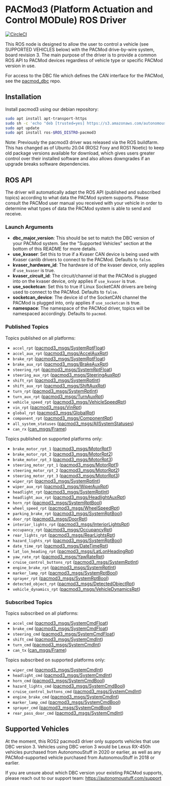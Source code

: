 # PACMod3 (Platform Actuation and Control MODule) ROS Driver #

[![CircleCI](https://circleci.com/gh/astuff/pacmod3/tree/ros2_master.svg?style=svg)](https://circleci.com/gh/astuff/pacmod3/tree/ros2_master)

This ROS node is designed to allow the user to control a vehicle (see SUPPORTED VEHICLES below) with the PACMod drive-by-wire system, board revision 3.
The main purpose of the driver is to provide a common ROS API to PACMod devices regardless of vehicle type or specific PACMod version in use.

For access to the DBC file which defines the CAN interface for the PACMod, see the [pacmod_dbc](https://github.com/astuff/pacmod_dbc) repo.

## Installation 

Install pacmod3 using our debian repository:

```sh
sudo apt install apt-transport-https
sudo sh -c 'echo "deb [trusted=yes] https://s3.amazonaws.com/autonomoustuff-repo/ $(lsb_release -sc) main" > /etc/apt/sources.list.d/autonomoustuff-public.list'
sudo apt update
sudo apt install ros-$ROS_DISTRO-pacmod3
```

Note: Previously the pacmod3 driver was released via the ROS buildfarm. 
This has changed as of Ubuntu 20.04 (ROS2 Foxy and ROS1 Noetic) to keep old package versions available for download, which gives users greater control over their installed software and also allows downgrades if an upgrade breaks software dependencies.

## ROS API

The driver will automatically adapt the ROS API (published and subscribed topics) according to what data the PACMod system supports. 
Please consult the PACMod user manual you received with your vehicle in order to determine what types of data the PACMod system is able to send and receive.

### Launch Arguments

- **dbc_major_version**: This should be set to match the DBC version of your PACMod system. See the "Supported Vehicles" section at the bottom of this README for more details.
- **use_kvaser**: Set this to true if a Kvaser CAN device is being used with Kvaser canlib drivers to connect to the PACMod. Defaults to `false`.
- **kvaser_hardware_id**: The hardware id of the kvaser device, only applies if `use_kvaser` is true.
- **kvaser_circuit_id**: The circuit/channel id that the PACMod is plugged into on the kvaser device, only applies if `use_kvaser` is true.
- **use_socketcan**: Set this to true if Linux SocketCAN drivers are being used to connect to the PACMod. Defaults to `false`.
- **socketcan_device**: The device id of the SocketCAN channel the PACMod is plugged into, only applies if `use_socketcan` is true.
- **namespace**: The namespace of the PACMod driver, topics will be namespaced accordingly. Defaults to `pacmod`.

### Published Topics

Topics published on all platforms:

- `accel_rpt` ([pacmod3_msgs/SystemRptFloat](https://github.com/astuff/pacmod3_msgs/blob/master/msg/SystemRptFloat.msg))
- `accel_aux_rpt` ([pacmod3_msgs/AccelAuxRpt](https://github.com/astuff/pacmod3_msgs/blob/master/msg/AccelAuxRpt.msg))
- `brake_rpt` ([pacmod3_msgs/SystemRptFloat](https://github.com/astuff/pacmod3_msgs/blob/master/msg/SystemRptFloat.msg))
- `brake_aux_rpt` ([pacmod3_msgs/BrakeAuxRpt](https://github.com/astuff/pacmod3_msgs/blob/master/msg/BrakeAuxRpt.msg))
- `steering_rpt` ([pacmod3_msgs/SystemRptFloat](https://github.com/astuff/pacmod3_msgs/blob/master/msg/SystemRptFloat.msg))
- `steering_aux_rpt` ([pacmod3_msgs/SteeringAuxRpt](https://github.com/astuff/pacmod3_msgs/blob/master/msg/SteeringAuxRpt.msg))
- `shift_rpt` ([pacmod3_msgs/SystemRptInt](https://github.com/astuff/pacmod3_msgs/blob/master/msg/SystemRptInt.msg))
- `shift_aux_rpt` ([pacmod3_msgs/ShiftAuxRpt](https://github.com/astuff/pacmod3_msgs/blob/master/msg/ShiftAuxRpt.msg))
- `turn_rpt` ([pacmod3_msgs/SystemRptInt](https://github.com/astuff/pacmod3_msgs/blob/master/msg/SystemRptInt.msg))
- `turn_aux_rpt` ([pacmod3_msgs/TurnAuxRpt](https://github.com/astuff/pacmod3_msgs/blob/master/msg/TurnAuxRpt.msg))
- `vehicle_speed_rpt` ([pacmod3_msgs/VehicleSpeedRpt](https://github.com/astuff/pacmod3_msgs/blob/master/msg/VehicleSpeedRpt.msg))
- `vin_rpt` ([pacmod3_msgs/VinRpt](https://github.com/astuff/pacmod3_msgs/blob/master/msg/VinRpt.msg))
- `global_rpt` ([pacmod3_msgs/GlobalRpt](https://github.com/astuff/pacmod3_msgs/blob/master/msg/GlobalRpt.msg))
- `component_rpt` ([pacmod3_msgs/ComponentRpt](https://github.com/astuff/pacmod3_msgs/blob/master/msg/ComponentRpt.msg))
- `all_system_statuses` ([pacmod3_msgs/AllSystemStatuses](https://github.com/astuff/pacmod3_msgs/blob/master/msg/AllSystemStatuses.msg))
- `can_rx` ([can_msgs/Frame](http://docs.ros.org/en/noetic/api/can_msgs/html/msg/Frame.html))

Topics published on supported platforms only:

- `brake_motor_rpt_1` ([pacmod3_msgs/MotorRpt1](https://github.com/astuff/pacmod3_msgs/blob/master/msg/MotorRpt1.msg))
- `brake_motor_rpt_2` ([pacmod3_msgs/MotorRpt2](https://github.com/astuff/pacmod3_msgs/blob/master/msg/MotorRpt2.msg))
- `brake_motor_rpt_3` ([pacmod3_msgs/MotorRpt3](https://github.com/astuff/pacmod3_msgs/blob/master/msg/MotorRpt3.msg))
- `steering_motor_rpt_1` ([pacmod3_msgs/MotorRpt1](https://github.com/astuff/pacmod3_msgs/blob/master/msg/MotorRpt1.msg))
- `steering_motor_rpt_2` ([pacmod3_msgs/MotorRpt2](https://github.com/astuff/pacmod3_msgs/blob/master/msg/MotorRpt2.msg))
- `steering_motor_rpt_3` ([pacmod3_msgs/MotorRpt3](https://github.com/astuff/pacmod3_msgs/blob/master/msg/MotorRpt3.msg))
- `wiper_rpt` ([pacmod3_msgs/SystemRptInt](https://github.com/astuff/pacmod3_msgs/blob/master/msg/SystemRptInt.msg))
- `wiper_aux_rpt` ([pacmod3_msgs/WiperAuxRpt](https://github.com/astuff/pacmod3_msgs/blob/master/msg/WiperAuxRpt.msg))
- `headlight_rpt` ([pacmod3_msgs/SystemRptInt](https://github.com/astuff/pacmod3_msgs/blob/master/msg/SystemRptInt.msg))
- `headlight_aux_rpt` ([pacmod3_msgs/HeadlightAuxRpt](https://github.com/astuff/pacmod3_msgs/blob/master/msg/HeadlightAuxRpt.msg))
- `horn_rpt` ([pacmod3_msgs/SystemRptBool](https://github.com/astuff/pacmod3_msgs/blob/master/msg/SystemRptBool.msg))
- `wheel_speed_rpt` ([pacmod3_msgs/WheelSpeedRpt](https://github.com/astuff/pacmod3_msgs/blob/master/msg/WheelSpeedRpt.msg))
- `parking_brake_rpt` ([pacmod3_msgs/SystemRptBool](https://github.com/astuff/pacmod3_msgs/blob/master/msg/SystemRptBool.msg))
- `door_rpt` ([pacmod3_msgs/DoorRpt](https://github.com/astuff/pacmod3_msgs/blob/master/msg/DoorRpt.msg))
- `interior_lights_rpt` ([pacmod3_msgs/InteriorLightsRpt](https://github.com/astuff/pacmod3_msgs/blob/master/msg/InteriorLightsRpt.msg))
- `occupancy_rpt` ([pacmod3_msgs/OccupancyRpt](https://github.com/astuff/pacmod3_msgs/blob/master/msg/OccupancyRpt.msg))
- `rear_lights_rpt` ([pacmod3_msgs/RearLightsRpt](https://github.com/astuff/pacmod3_msgs/blob/master/msg/RearLightsRpt.msg))
- `hazard_lights_rpt` ([pacmod3_msgs/SystemRptBool](https://github.com/astuff/pacmod3_msgs/blob/master/msg/SystemRptBool.msg))
- `date_time_rpt` ([pacmod3_msgs/DateTimeRpt](https://github.com/astuff/pacmod3_msgs/blob/master/msg/DateTimeRpt.msg))
- `lat_lon_heading_rpt` ([pacmod3_msgs/LatLonHeadingRpt](https://github.com/astuff/pacmod3_msgs/blob/master/msg/LatLonHeadingRpt.msg))
- `yaw_rate_rpt` ([pacmod3_msgs/YawRateRpt](https://github.com/astuff/pacmod3_msgs/blob/master/msg/YawRateRpt.msg))
- `cruise_control_buttons_rpt` ([pacmod3_msgs/SystemRptInt](https://github.com/astuff/pacmod3_msgs/blob/master/msg/SystemRptInt.msg))
- `engine_brake_rpt` ([pacmod3_msgs/SystemRptInt](https://github.com/astuff/pacmod3_msgs/blob/master/msg/SystemRptInt.msg))
- `marker_lamp_rpt` ([pacmod3_msgs/SystemRptBool](https://github.com/astuff/pacmod3_msgs/blob/master/msg/SystemRptBool.msg))
- `sprayer_rpt` ([pacmod3_msgs/SystemRptBool](https://github.com/astuff/pacmod3_msgs/blob/master/msg/SystemRptBool.msg))
- `detected_object_rpt` ([pacmod3_msgs/DetectedObjectRpt](https://github.com/astuff/pacmod3_msgs/blob/master/msg/DetectedObjectRpt.msg))
- `vehicle_dynamics_rpt` ([pacmod3_msgs/VehicleDynamicsRpt](https://github.com/astuff/pacmod3_msgs/blob/master/msg/VehicleDynamicsRpt.msg))

### Subscribed Topics

Topics subscribed on all platforms:

- `accel_cmd` ([pacmod3_msgs/SystemCmdFloat](https://github.com/astuff/pacmod3_msgs/blob/master/msg/SystemCmdFloat.msg))
- `brake_cmd` ([pacmod3_msgs/SystemCmdFloat](https://github.com/astuff/pacmod3_msgs/blob/master/msg/SystemCmdFloat.msg))
- `steering_cmd` ([pacmod3_msgs/SystemCmdFloat](https://github.com/astuff/pacmod3_msgs/blob/master/msg/SystemCmdFloat.msg))
- `shift_cmd` ([pacmod3_msgs/SystemCmdInt](https://github.com/astuff/pacmod3_msgs/blob/master/msg/SystemCmdInt.msg))
- `turn_cmd` ([pacmod3_msgs/SystemCmdInt](https://github.com/astuff/pacmod3_msgs/blob/master/msg/SystemCmdInt.msg))
- `can_tx` ([can_msgs/Frame](http://docs.ros.org/en/noetic/api/can_msgs/html/msg/Frame.html))

Topics subscribed on supported platforms only:

- `wiper_cmd` ([pacmod3_msgs/SystemCmdInt](https://github.com/astuff/pacmod3_msgs/blob/master/msg/SystemCmdInt.msg))
- `headlight_cmd` ([pacmod3_msgs/SystemCmdInt](https://github.com/astuff/pacmod3_msgs/blob/master/msg/SystemCmdInt.msg))
- `horn_cmd` ([pacmod3_msgs/SystemCmdBool](https://github.com/astuff/pacmod3_msgs/blob/master/msg/SystemCmdBool.msg))
- `hazard_lights_cmd` ([pacmod3_msgs/SystemCmdBool](https://github.com/astuff/pacmod3_msgs/blob/master/msg/SystemCmdBool.msg))
- `cruise_control_buttons_cmd` ([pacmod3_msgs/SystemCmdInt](https://github.com/astuff/pacmod3_msgs/blob/master/msg/SystemCmdInt.msg))
- `engine_brake_cmd` ([pacmod3_msgs/SystemCmdInt](https://github.com/astuff/pacmod3_msgs/blob/master/msg/SystemCmdInt.msg))
- `marker_lamp_cmd` ([pacmod3_msgs/SystemCmdBool](https://github.com/astuff/pacmod3_msgs/blob/master/msg/SystemCmdBool.msg))
- `sprayer_cmd` ([pacmod3_msgs/SystemCmdBool](https://github.com/astuff/pacmod3_msgs/blob/master/msg/SystemCmdBool.msg))
- `rear_pass_door_cmd` ([pacmod3_msgs/SystemCmdInt](https://github.com/astuff/pacmod3_msgs/blob/master/msg/SystemCmdInt.msg))

## Supported Vehicles ##

At the moment, this ROS2 pacmod3 driver only supports vehicles that use DBC version 3.
Vehicles using DBC verion 3 would be Lexus RX-450h vehicles purchased from AutonomouStuff in 2020 or earlier, as well as any PACMod-supported vehicle purchased from AutonomouStuff in 2018 or earlier.

If you are unsure about which DBC version your existing PACMod supports, please reach out to our support team: https://autonomoustuff.com/support
